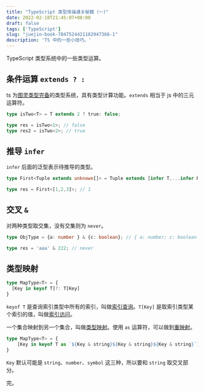 ```yaml
---
title: "TypeScript 类型体操通关秘籍（一)"
date: 2022-02-18T21:45:07+08:00
draft: false
tags: ['TypeScript']
slug: "juejin-book-7047524421182947366-1"
description: 'TS 中的一些小技巧。'
---
```


TypeScript 类型系统中的一些类型运算。

## 条件运算 `extends ? :`

ts 为<u>图灵类型完备</u>的类型系统，具有类型计算功能。`extends` 相当于 js 中的三元运算符。

```typescript
type isTwo<T> = T extends 2 ? true: false;

type res = isTwo<1>; // false
type res2 = isTwo<2>; // true
```

## 推导 `infer`

`infer` 后面的泛型表示待推导的类型。

```typescript
type First<Tuple extends unknown[]> = Tuple extends [infer T,...infer R] ? T : never;

type res = First<[1,2,3]>; // 1
```

## 交叉 `&`

对两种类型取交集，没有交集则为 `never`。

```typescript
type ObjType = {a: number } & {c: boolean}; // { a: number; c: boolean }

type res = 'aaa' & 222; // never
```

## 类型映射

```typescript
type MapType<T> = {
  [Key in keyof T]?: T[Key]
}
```

`keyof T` 是查询索引类型中所有的索引，叫做<u>索引查询</u>。`T[Key]` 是取索引类型某个索引的值，叫做<u>索引访问</u>。

一个集合映射到另一个集合，叫做<u>类型映射</u>。使用 `as` 运算符，可以做到<u>重映射</u>。

```typescript
type MapType<T> = {
    [Key in keyof T as `${Key & string}${Key & string}${Key & string}`]: [T[Key], T[Key], T[Key]]
}
```

`Key` 默认可能是 `string`、`number`、`symbol` 这三种，所以要和 `string` 取交叉部分。

完。
